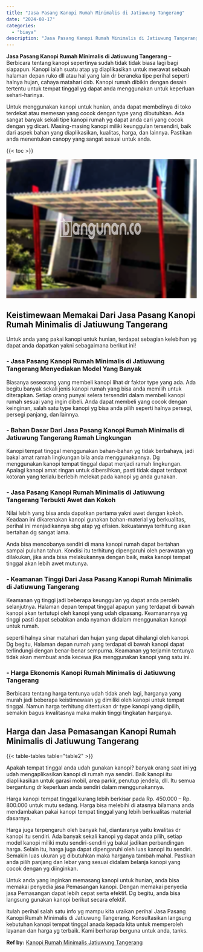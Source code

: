```yaml
---
title: "Jasa Pasang Kanopi Rumah Minimalis di Jatiuwung Tangerang"
date: "2024-08-17"
categories: 
  - "biaya"
description: "Jasa Pasang Kanopi Rumah Minimalis di Jatiuwung Tangerang. Itulah perihal salah satu info yg mampu kita uraikan perihal Jasa Pasang Kanopi Rumah Minimalis di..."
---
```


**Jasa Pasang Kanopi Rumah Minimalis di Jatiuwung Tangerang** – Berbicara tentang kanopi sepertinya sudah tidak tidak biasa lagi bagi siapapun. Kanopi ialah suatu atap yg diaplikasikan untuk merawat sebuah halaman depan ruko dll atau hal yang lain dr beraneka tipe perihal seperti halnya hujan, cahaya matahari dsb. Kanopi rumah dibikin dengan desain tertentu untuk tempat tinggal yg dapat anda menggunakan untuk keperluan sehari-harinya.

Untuk menggunakan kanopi untuk hunian, anda dapat membelinya di toko terdekat atau memesan yang cocok dengan type yang dibutuhkan. Ada sangat banyak sekali tipe kanopi rumah yg dapat anda cari yang cocok dengan yg dicari. Masing-masing kanopi miliki keunggulan tersendiri, baik dari aspek bahan yang diaplikasikan, kualitas, harga, dan lainnya. Pastikan anda menentukan canopy yang sangat sesuai untuk anda.

{{< toc >}}

![Jasa Pasang Kanopi Rumah Minimalis di Jatiuwung Tangerang](/images/harga-kanopi-minimalis-70.png)

## Keistimewaan Memakai Dari Jasa Pasang Kanopi Rumah Minimalis di Jatiuwung Tangerang

Untuk anda yang pakai kanopi untuk hunian, terdapat sebagian kelebihan yg dapat anda dapatkan yakni sebagaimana berikut ini!

### \- Jasa Pasang Kanopi Rumah Minimalis di Jatiuwung Tangerang Menyediakan Model Yang Banyak

Biasanya seseorang yang membeli kanopi lihat dr faktor type yang ada. Ada begitu banyak sekali jenis kanopi rumah yang bisa anda memilih untuk diterapkan. Setiap orang punyai selera tersendiri dalam membeli kanopi rumah sesuai yang ingin dibeli. Anda dapat membeli yang cocok dengan keinginan, salah satu type kanopi yg bisa anda pilih seperti halnya persegi, persegi panjang, dan lainnya.

### \- Bahan Dasar Dari Jasa Pasang Kanopi Rumah Minimalis di Jatiuwung Tangerang Ramah Lingkungan

Kanopi tempat tinggal menggunakan bahan-bahan yg tidak berbahaya, jadi bakal amat ramah lingkungan bila anda menggunakannya. Dg menggunakan kanopi tempat tinggal dapat menjadi ramah lingkungan. Apalagi kanopi amat ringan untuk dibersihkan, pasti tidak dapat terdapat kotoran yang terlalu berlebih melekat pada kanopi yg anda gunakan.

### \- Jasa Pasang Kanopi Rumah Minimalis di Jatiuwung Tangerang Terbukti Awet dan Kokoh

Nilai lebih yang bisa anda dapatkan pertama yakni awet dengan kokoh. Keadaan ini dikarenakan kanopi gunakan bahan-material yg berkualitas, perihal ini menjadikannya sbg atap yg efisien. kekuatannya terhitung akan bertahan dg sangat lama.

Anda bisa mencobanya sendiri di mana kanopi rumah dapat bertahan sampai puluhan tahun. Kondisi itu terhitung dipengaruhi oleh perawatan yg dilakukan, jika anda bisa melakukannya dengan baik, maka kanopi tempat tinggal akan lebih awet mutunya.

### \- Keamanan Tinggi Dari Jasa Pasang Kanopi Rumah Minimalis di Jatiuwung Tangerang

Keamanan yg tinggi jadi beberapa keunggulan yg dapat anda peroleh selanjutnya. Halaman depan tempat tinggal apapun yang terdapat di bawah kanopi akan tertutupi oleh kanopi yang udah dipasang. Keamanannya yg tinggi pasti dapat sebabkan anda nyaman didalam menggunakan kanopi untuk rumah.

seperti halnya sinar matahari dan hujan yang dapat dihalangi oleh kanopi. Dg begitu, Halaman depan rumah yang terdapat di bawah kanopi dapat terlindungi dengan benar-benar sempurna. Keamanan yg terjamin tentunya tidak akan membuat anda kecewa jika menggunakan kanopi yang satu ini.

### \- Harga Ekonomis Kanopi Rumah Minimalis di Jatiuwung Tangerang

Berbicara tentang harga tentunya udah tidak aneh lagi, harganya yang murah jadi beberapa keistimewaan yg dimiliki oleh kanopi untuk tempat tinggal. Namun harga terhitung ditentukan dr type kanopi yang dipilih, semakin bagus kwalitasnya maka makin tinggi tingkatan harganya.

## Harga dan Jasa Pemasangan Kanopi Rumah Minimalis di Jatiuwung Tangerang

{{< table-tables table="table2" >}}

Apakah tempat tinggal anda udah gunakan kanopi? banyak orang saat ini yg udah mengaplikasikan kanopi di rumah nya sendiri. Baik kanopi itu diaplikasikan untuk garasi mobil, area parkir, penutup jendela, dll. Itu semua bergantung dr keperluan anda sendiri dalam menggunakannya.

Harga kanopi tempat tinggal kurang lebih berkisar pada Rp. 450.000 – Rp. 800.000 untuk mutu sedang. Harga bisa melebihi di atasnya bilamana anda mendambakan pakai kanopi tempat tinggal yang lebih berkualitas material dasarnya.

Harga juga terpengaruh oleh banyak hal, diantaranya yaitu kwalitas dr kanopi itu sendiri. Ada banyak sekali kanopi yg dapat anda pilih, setiap model kanopi miliki mutu sendiri-sendiri yg bakal jadikan perbandingan harga. Selain itu, harga juga dapat dipengaruhi oleh luas kanopi itu sendiri. Semakin luas ukuran yg dibutuhkan maka harganya tambah mahal. Pastikan anda pilih panjang dan lebar yang sesuai didalam belanja kanopi yang cocok dengan yg diinginkan.

Untuk anda yang inginkan memasang kanopi untuk hunian, anda bisa memakai penyedia jasa Pemasangan kanopi. Dengan memakai penyedia jasa Pemasangan dapat lebih cepat serta efektif. Dg begitu, anda bisa langsung gunakan kanopi berikut secara efektif.

Itulah perihal salah satu info yg mampu kita uraikan perihal Jasa Pasang Kanopi Rumah Minimalis di Jatiuwung Tangerang. Konsultasikan langsung kebutuhan kanopi tempat tinggal anada kepada kita untuk memperoleh layanan dan harga yg terbaik. Kami berharap berguna untuk anda, tanks.

**Ref by:**  [Kanopi Rumah Minimalis Jatiuwung Tangerang](https://id.wikipedia.org/wiki/Kanopi)
